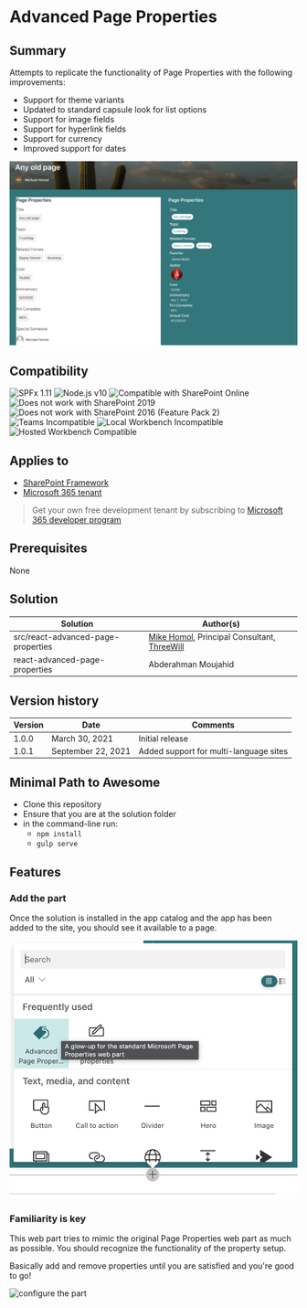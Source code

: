 # Advanced Page Properties

## Summary

Attempts to replicate the functionality of Page Properties with the following improvements:

- Support for theme variants
- Updated to standard capsule look for list options
- Support for image fields
- Support for hyperlink fields
- Support for currency
- Improved support for dates

![see the difference](./assets/diff-screencap.png)


## Compatibility

![SPFx 1.11](https://img.shields.io/badge/SPFx-1.11.0-green.svg)
![Node.js v10](https://img.shields.io/badge/Node.js-v10-green.svg)
![Compatible with SharePoint Online](https://img.shields.io/badge/SharePoint%20Online-Compatible-green.svg)
![Does not work with SharePoint 2019](https://img.shields.io/badge/SharePoint%20Server%202019-Incompatible-red.svg "SharePoint Server 2019 requires SPFx 1.4.1 or lower")
![Does not work with SharePoint 2016 (Feature Pack 2)](https://img.shields.io/badge/SharePoint%20Server%202016%20(Feature%20Pack%202)-Incompatible-red.svg "SharePoint Server 2016 Feature Pack 2 requires SPFx 1.1")
![Teams Incompatible](https://img.shields.io/badge/Teams-Incompatible-lightgrey.svg)
![Local Workbench Incompatible](https://img.shields.io/badge/Local%20Workbench-Incompatible-red.svg "This solution requires access to information about the hosting page")
![Hosted Workbench Compatible](https://img.shields.io/badge/Hosted%20Workbench-Compatible-yellow.svg "Works better when placed on a modern site page.")

## Applies to

- [SharePoint Framework](https://aka.ms/spfx)
- [Microsoft 365 tenant](https://docs.microsoft.com/en-us/sharepoint/dev/spfx/set-up-your-developer-tenant)

> Get your own free development tenant by subscribing to [Microsoft 365 developer program](http://aka.ms/o365devprogram)

## Prerequisites

None

## Solution

Solution|Author(s)
--------|---------
src/react-advanced-page-properties | [Mike Homol](https://homol.work), Principal Consultant, [ThreeWill](https://threewill.com/)
react-advanced-page-properties | Abderahman Moujahid

## Version history

Version|Date|Comments
-------|----|--------
1.0.0|March 30, 2021|Initial release
1.0.1|September 22, 2021|Added support for multi-language sites

## Minimal Path to Awesome

- Clone this repository
- Ensure that you are at the solution folder
- in the command-line run:
  - `npm install`
  - `gulp serve`

## Features

### Add the part

Once the solution is installed in the app catalog and the app has been added to the site, you should see it available to a page.

![add the part](./assets/add-to-page.png)

### Familiarity is key

This web part tries to mimic the original Page Properties web part as much as possible.  You should recognize the functionality of the property setup.  

Basically add and remove properties until you are satisfied and you're good to go!

![configure the part](./assets/props.gif)


